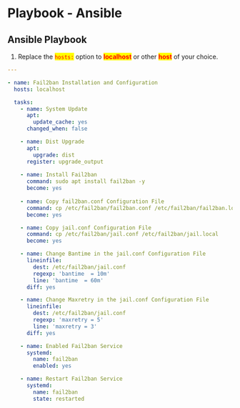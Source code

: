 # Playbook - Ansible

## Ansible Playbook

1. Replace the <mark style="color:red;">`hosts:`</mark> option to <mark style="color:red;">**localhost**</mark> or other <mark style="color:red;">**host**</mark> of your choice.

```yaml
---

- name: Fail2ban Installation and Configuration
  hosts: localhost

  tasks:
    - name: System Update
      apt:
        update_cache: yes
      changed_when: false

    - name: Dist Upgrade
      apt:
        upgrade: dist
      register: upgrade_output
    
    - name: Install Fail2ban
      command: sudo apt install fail2ban -y
      become: yes
    
    - name: Copy fail2ban.conf Configuration File
      command: cp /etc/fail2ban/fail2ban.conf /etc/fail2ban/fail2ban.local
      become: yes

    - name: Copy jail.conf Configuration File
      command: cp /etc/fail2ban/jail.conf /etc/fail2ban/jail.local
      become: yes

    - name: Change Bantime in the jail.conf Configuration File
      lineinfile:
        dest: /etc/fail2ban/jail.conf
        regexp: 'bantime  = 10m'
        line: 'bantime  = 60m'
      diff: yes

    - name: Change Maxretry in the jail.conf Configuration File
      lineinfile:
        dest: /etc/fail2ban/jail.conf
        regexp: 'maxretry = 5'
        line: 'maxretry = 3'
      diff: yes

    - name: Enabled Fail2ban Service
      systemd:
        name: fail2ban
        enabled: yes

    - name: Restart Fail2ban Service
      systemd:
        name: fail2ban
        state: restarted
```
